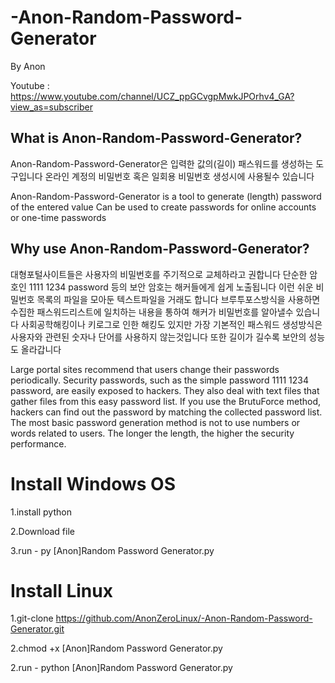 # -Anon-Random-Password-Generator

By Anon

Youtube : https://www.youtube.com/channel/UCZ_ppGCvgpMwkJPOrhv4_GA?view_as=subscriber

## What is Anon-Random-Password-Generator?

Anon-Random-Password-Generator은 입력한 값의(길이) 패스워드를 생성하는 도구입니다
온라인 계정의 비밀번호 혹은 일회용 비밀번호 생성시에 사용될수 있습니다

Anon-Random-Password-Generator is a tool to generate (length) password of the entered value
Can be used to create passwords for online accounts or one-time passwords

## Why use Anon-Random-Password-Generator?

대형포털사이트들은 사용자의 비밀번호를 주기적으로 교체하라고 권합니다
단순한 암호인 1111 1234 password 등의 보안 암호는 해커들에게 쉽게 노출됩니다 이런 쉬운 비밀번호 목록의 파일을 모아둔 텍스트파일을 거래도 합니다
브루투포스방식을 사용하면 수집한 패스워드리스트에 일치하는 내용을 통하여 해커가 비밀번호를 알아낼수 있습니다 사회공학해킹이나 키로그로 인한 해킹도 있지만
가장 기본적인 패스워드 생성방식은 사용자와 관련된 숫자나 단어를 사용하지 않는것입니다 또한 길이가 길수록 보안의 성능도 올라갑니다

Large portal sites recommend that users change their passwords periodically.
Security passwords, such as the simple password 1111 1234 password, are easily exposed to hackers. They also deal with text files that gather files from this easy password list.
If you use the BrutuForce method, hackers can find out the password by matching the collected password list.
The most basic password generation method is not to use numbers or words related to users. The longer the length, the higher the security performance.

# Install Windows OS

1.install python

2.Download file

3.run - py [Anon]Random Password Generator.py

# Install Linux
1.git-clone https://github.com/AnonZeroLinux/-Anon-Random-Password-Generator.git

2.chmod +x [Anon]Random Password Generator.py

2.run - python [Anon]Random Password Generator.py
